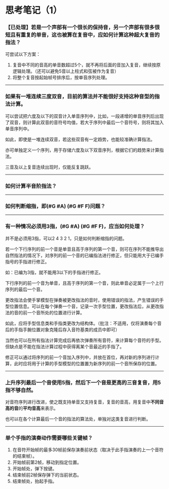 ﻿# 思考笔记（1）

### 【已处理】若是一个声部有一个很长的保持音，另一个声部有很多很短且有重复的单音，这也被算在复音中，应如何计算这种超大复音的指法？

可尝试以下方案：
1. 复音中不同的音高的单音数超过5个，就不再将后面的音加入复音，继续按原逻辑处理。（还可以避免5音以上柱式和弦被作为复音）
2. 将整个复音按起始帧号排序后，按单音序列处理。

<hr>

### 如果有一堆连续三度双音，目前的算法并不能很好支持这种音型的指法计算。

可以尝试把六度及以下的双音计入单音序列中，比如，一段递增的单音序列后出现了双音，则计算此双音的音符号均值，若大于序列中最后一个音符号，则将其加入单音序列中。

如此，即使是一堆连续双音，若这些双音有一定趋势，也能较准确计算指法。

亦可单独定义一个序列，用于存储六度及以下双音序列，根据它们的趋势来计算指法。

三音及以上复音连续出现时，仅能反复跳跃。

<hr>

### 如何计算半音阶指法？

<hr>

### 如何判断缩指，即(#G #A) (#G #F F)问题？

<hr>

### 有一种情况必须用3指，(#G #A) (#G #F F)，应当如何处理？

并不是必须用3指，可以2 4 3 2 1，只是如何判断缩指的问题。

若一个下行序列的前一个音是单音且高于序列的第一个音，则可在序列不能推导出自然指法的情况下，对序列的前一个音的已编指法进行修正，但只能用大于已编手指号的手指进行修正。

如：已编为3指，就不能用3以下的手指进行修正。

下行序列的前一个音为单音，且高于序列的第一个音，则此单音必定属于一个上行序列的最后一个音。

更改指法会使手掌模型在弹奏被更改指法的音时，使用错误的指法，产生错误的手型位置信息。可以在每个弹奏一个音，记录一次手型位置，更改指法后，从更改指法的音的前一个音所处的位置进行计算。

如此，应将手型信息类和手指类更改为结构体。（批注：不适用，仅将演奏每个音后的手指手腕位置对象克隆后存入音符基类的成员中即可）

当然也可以在所有指法计算完成后再依次弹奏所有音符，来计算每个音符的手型。但缺点是不能在指法计算过程中获得离某个音最近的手指了。

修正可以通过将序列的前一个音加入序列中，并放在首位，再对新的序列进行计算，此时应将用于计算的手型模型的位置置为新序列的前一个音所保存的位置。

<hr>

### 上升序列最后一个音使用5指，然后下一个音是更高的三音复音，用5指不够自然。

对音符序列进行改进，使之既支持单音又支持复音，复音的音高，用复音中**不同音高的音**的**平均音高**来表示。

也可以在各个计算最后一个音的指法的算法处，单独对这类复音进行判断。

<hr>

### 单个手指的演奏动作需要哪些关键帧？

1. 在音符开始帧的最多30帧前保存演奏前状态（取决于此手指演奏的上一个音符的结束帧）。
2. 开始帧前第2帧，移动到指定位置。
3. 开始帧处，弹下按键。
4. 结束帧前2帧保存弹下的当前状态。
5. 结束帧处，抬起手指。